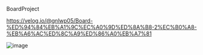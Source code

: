 BoardProject

https://velog.io/@gnlwp05/Board-%ED%94%84%EB%A1%9C%EC%A0%9D%ED%8A%B8-2%EC%B0%A8-%EB%A6%AC%ED%8C%A9%ED%86%A0%EB%A7%81

![image](https://github.com/Hwije-Jung/studyHard/assets/66118485/725842d5-7b39-49a4-b44c-ee7c25705d8d)
